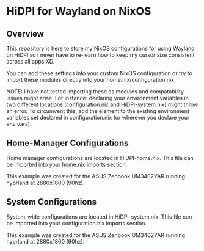 # HiDPI for Wayland on NixOS
## Overview
This repository is here to store my NixOS configurations for using Wayland on HiDPI so I never have to re-learn how to keep my cursor size consistent across all apps XD.

You can add these settings into your custom NixOS configuration or try to import these modules directly into your home.nix/configuration.nix. 

NOTE: I have not tested importing these as modules and compatability issues might arise. For instance: declaring your environment variables in two different locations (configuration.nix and HiDPI-system.nix) might throw an error. To circumvent this, add the element to the existing environment variables set declared in configuration.nix (or wherever you declare your env vars).

## Home-Manager Configurations
Home manager configurations are located in HiDPI-home.nix. This file can be imported into your home.nix imports section. 

This example was created for the ASUS Zenbook UM3402YAR running hyprland at 2880x1800 (90hz).

## System Configurations
System-wide configurations are located in HiDPI-system.nix.
This file can be imported into your configuration.nix imports section.

This example was created for the ASUS Zenbook UM3402YAR running hyprland at 2880x1800 (90hz).
